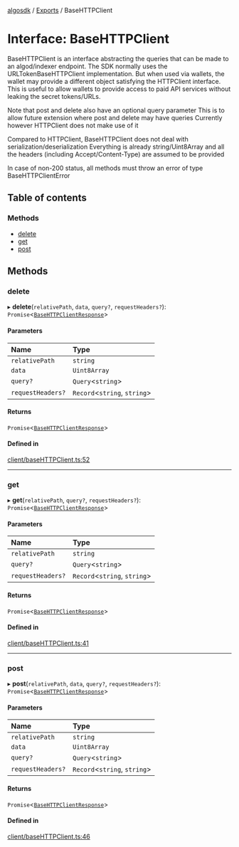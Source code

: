 [algosdk](../README.md) / [Exports](../modules.md) / BaseHTTPClient

# Interface: BaseHTTPClient

BaseHTTPClient is an interface abstracting the queries that can be
made to an algod/indexer endpoint.
The SDK normally uses the URLTokenBaseHTTPClient implementation.
But when used via wallets, the wallet may provide a different object
satisfying the HTTPClient interface. This is useful to allow
wallets to provide access to paid API services without leaking
the secret tokens/URLs.

Note that post and delete also have an optional query parameter
This is to allow future extension where post and delete may have queries
Currently however HTTPClient does not make use of it

Compared to HTTPClient, BaseHTTPClient does not deal with serialization/deserialization
Everything is already string/Uint8Array
and all the headers (including Accept/Content-Type) are assumed to be provided

In case of non-200 status, all methods must throw an error of type
BaseHTTPClientError

## Table of contents

### Methods

- [delete](BaseHTTPClient.md#delete)
- [get](BaseHTTPClient.md#get)
- [post](BaseHTTPClient.md#post)

## Methods

### delete

▸ **delete**(`relativePath`, `data`, `query?`, `requestHeaders?`): `Promise`<[`BaseHTTPClientResponse`](BaseHTTPClientResponse.md)\>

#### Parameters

| Name | Type |
| :------ | :------ |
| `relativePath` | `string` |
| `data` | `Uint8Array` |
| `query?` | `Query`<`string`\> |
| `requestHeaders?` | `Record`<`string`, `string`\> |

#### Returns

`Promise`<[`BaseHTTPClientResponse`](BaseHTTPClientResponse.md)\>

#### Defined in

[client/baseHTTPClient.ts:52](https://github.com/algorand/js-algorand-sdk/blob/13a5d73/src/client/baseHTTPClient.ts#L52)

___

### get

▸ **get**(`relativePath`, `query?`, `requestHeaders?`): `Promise`<[`BaseHTTPClientResponse`](BaseHTTPClientResponse.md)\>

#### Parameters

| Name | Type |
| :------ | :------ |
| `relativePath` | `string` |
| `query?` | `Query`<`string`\> |
| `requestHeaders?` | `Record`<`string`, `string`\> |

#### Returns

`Promise`<[`BaseHTTPClientResponse`](BaseHTTPClientResponse.md)\>

#### Defined in

[client/baseHTTPClient.ts:41](https://github.com/algorand/js-algorand-sdk/blob/13a5d73/src/client/baseHTTPClient.ts#L41)

___

### post

▸ **post**(`relativePath`, `data`, `query?`, `requestHeaders?`): `Promise`<[`BaseHTTPClientResponse`](BaseHTTPClientResponse.md)\>

#### Parameters

| Name | Type |
| :------ | :------ |
| `relativePath` | `string` |
| `data` | `Uint8Array` |
| `query?` | `Query`<`string`\> |
| `requestHeaders?` | `Record`<`string`, `string`\> |

#### Returns

`Promise`<[`BaseHTTPClientResponse`](BaseHTTPClientResponse.md)\>

#### Defined in

[client/baseHTTPClient.ts:46](https://github.com/algorand/js-algorand-sdk/blob/13a5d73/src/client/baseHTTPClient.ts#L46)
